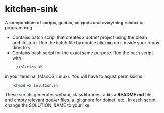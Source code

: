 # kitchen-sink
A compendium of scripts, guides, snippets and everything related to programming.

- Contains batch script that creates a *dotnet* project using the Clean architecture. Run the batch file by double clicking on it inside your repos directory.
- Contains bash script for the exact same purpose. Run the bash script with
```bash
	./solution.sh
```
in your terminal (MacOS, Linux). You will have to adjust permissions:
```bash
	chmod +x solution.sh
```

These scripts generates webapi, class libraries, adds a **README.md** file, and empty relevant *docker* files, a .gitignore for dotnet, etc..
In each script change the SOLUTION_NAME to your like.
